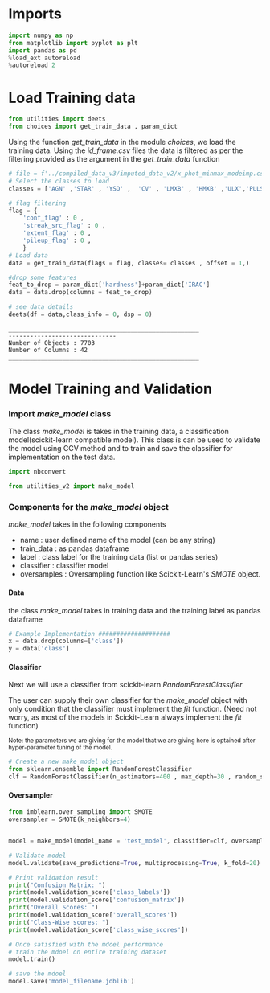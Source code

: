 # Imports


```python
import numpy as np 
from matplotlib import pyplot as plt 
import pandas as pd 
%load_ext autoreload
%autoreload 2
```

# Load Training data


```python
from utilities import deets
from choices import get_train_data , param_dict
```

Using the function _get_train_data_ in the module _choices_, we load the training data. Using the _id_frame.csv_ files the data is filtered as per the filtering provided as the argument in the _get_train_data_ function


```python
# file = f'../compiled_data_v3/imputed_data_v2/x_phot_minmax_modeimp.csv'
# Select the classes to load
classes = ['AGN' ,'STAR' , 'YSO' ,  'CV' , 'LMXB' , 'HMXB' ,'ULX','PULSAR']

# flag filtering
flag = {
    'conf_flag' : 0 , 
    'streak_src_flag' : 0 , 
    'extent_flag' : 0 , 
    'pileup_flag' : 0 , 
    }
# Load data
data = get_train_data(flags = flag, classes= classes , offset = 1,)

#drop some features
feat_to_drop = param_dict['hardness']+param_dict['IRAC']
data = data.drop(columns = feat_to_drop)

# see data details
deets(df = data,class_info = 0, dsp = 0)
```

    _____________________________________________________
    ------------------------------
    Number of Objects : 7703
    Number of Columns : 42
    _____________________________________________________


# Model Training and Validation

### Import _make_model_ class
The class _make_model_ is takes in the training data, a classification model(scickit-learn compatible model). This class is can be used to validate the model using CCV method and to train and save the classifier for implementation on the test data.


```python
import nbconvert
```


```python
from utilities_v2 import make_model
```

### Components for the _make_model_ object

_make_model_ takes in the following components
*   name : user defined name of the model (can be any string)
*   train_data : as pandas dataframe
*   label : class label for the training data (list or pandas series)
*   classifier : classifier model
*   oversamples : Oversampling function like Scickit-Learn's _SMOTE_ object.

#### Data
the class _make_model_ takes in training data and the training label as pandas dataframe


```python
# Example Implementation ####################
x = data.drop(columns=['class'])
y = data['class']
```

#### Classifier

Next we will use a classifier from scickit-learn _RandomForestClassifier_ 

The user can supply their own classifier for the _make_model_ object with only condition that the classifier must implement the _fit_ function. (Need not worry, as most of the models in Scickit-Learn always implement the _fit_ function)

<small>Note: the parameters we are giving for the model that we are giving here is optained after hyper-parameter tuning of the model.</small>


```python
# Create a new make_model object
from sklearn.ensemble import RandomForestClassifier
clf = RandomForestClassifier(n_estimators=400 , max_depth=30 , random_state=np.random.randint(0,999999))
```

#### Oversampler


```python
from imblearn.over_sampling import SMOTE
oversampler = SMOTE(k_neighbors=4)
```


```python

model = make_model(model_name = 'test_model', classifier=clf, oversampler = oversampler, train_data = x, label=y)

# Validate model
model.validate(save_predictions=True, multiprocessing=True, k_fold=20)

# Print validation result
print("Confusion Matrix: ")
print(model.validation_score['class_labels'])
print(model.validation_score['confusion_matrix'])
print("Overall Scores: ")
print(model.validation_score['overall_scores'])
print("Class-Wise scores: ")
print(model.validation_score['class_wise_scores'])

# Once satisfied with the mdoel performance
# train the mdoel on entire training dataset
model.train()

# save the mdoel
model.save('model_filename.joblib')
```

